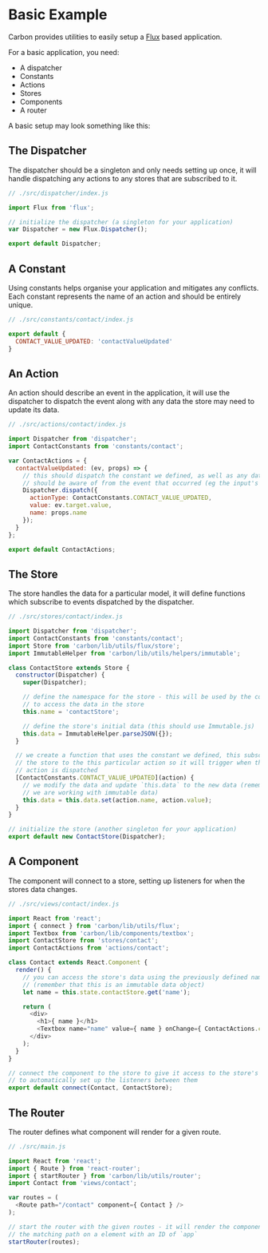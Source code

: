 # Basic Example

Carbon provides utilities to easily setup a [Flux](https://facebook.github.io/flux/) based application.

For a basic application, you need:

* A dispatcher
* Constants
* Actions
* Stores
* Components
* A router

A basic setup may look something like this:

## The Dispatcher

The dispatcher should be a singleton and only needs setting up once, it will handle dispatching any actions to any stores that are subscribed to it.

```js
// ./src/dispatcher/index.js

import Flux from 'flux';

// initialize the dispatcher (a singleton for your application)
var Dispatcher = new Flux.Dispatcher();

export default Dispatcher;
```

## A Constant

Using constants helps organise your application and mitigates any conflicts. Each constant represents the name of an action and should be entirely unique.

```js
// ./src/constants/contact/index.js

export default {
  CONTACT_VALUE_UPDATED: 'contactValueUpdated'
}
```

## An Action

An action should describe an event in the application, it will use the dispatcher to dispatch the event along with any data the store may need to update its data.

```js
// ./src/actions/contact/index.js

import Dispatcher from 'dispatcher';
import ContactConstants from 'constants/contact';

var ContactActions = {
  contactValueUpdated: (ev, props) => {
    // this should dispatch the constant we defined, as well as any data the store
    // should be aware of from the event that occurred (eg the input's value)
    Dispatcher.dispatch({
      actionType: ContactConstants.CONTACT_VALUE_UPDATED,
      value: ev.target.value,
      name: props.name
    });
  }
};

export default ContactActions;
```

## The Store

The store handles the data for a particular model, it will define functions which subscribe to events dispatched by the dispatcher.

```js
// ./src/stores/contact/index.js

import Dispatcher from 'dispatcher';
import ContactConstants from 'constants/contact';
import Store from 'carbon/lib/utils/flux/store';
import ImmutableHelper from 'carbon/lib/utils/helpers/immutable';

class ContactStore extends Store {
  constructor(Dispatcher) {
    super(Dispatcher);

    // define the namespace for the store - this will be used by the component
    // to access the data in the store
    this.name = 'contactStore';

    // define the store's initial data (this should use Immutable.js)
    this.data = ImmutableHelper.parseJSON({});
  }

  // we create a function that uses the constant we defined, this subscribes
  // the store to the this particular action so it will trigger when the
  // action is dispatched
  [ContactConstants.CONTACT_VALUE_UPDATED](action) {
    // we modify the data and update `this.data` to the new data (remember that
    // we are working with immutable data)
    this.data = this.data.set(action.name, action.value);
  }
}

// initialize the store (another singleton for your application)
export default new ContactStore(Dispatcher);
```

## A Component

The component will connect to a store, setting up listeners for when the stores data changes.

```js
// ./src/views/contact/index.js

import React from 'react';
import { connect } from 'carbon/lib/utils/flux';
import Textbox from 'carbon/lib/components/textbox';
import ContactStore from 'stores/contact';
import ContactActions from 'actions/contact';

class Contact extends React.Component {
  render() {
    // you can access the store's data using the previously defined namespace
    // (remember that this is an immutable data object)
    let name = this.state.contactStore.get('name');

    return (
      <div>
        <h1>{ name }</h1>
        <Textbox name="name" value={ name } onChange={ ContactActions.contactValueUpdated } />
      </div>
    );
  }
}

// connect the component to the store to give it access to the store's data and
// to automatically set up the listeners between them
export default connect(Contact, ContactStore);
```

## The Router

The router defines what component will render for a given route.

```js
// ./src/main.js

import React from 'react';
import { Route } from 'react-router';
import { startRouter } from 'carbon/lib/utils/router';
import Contact from 'views/contact';

var routes = (
  <Route path="/contact" component={ Contact } />
);

// start the router with the given routes - it will render the component for
// the matching path on a element with an ID of `app`
startRouter(routes);
```
